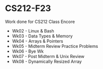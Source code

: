 # CS212-F23
Work done for CS212 Class Encore

  - Wk02 - Linux & Bash
  - Wk03 - Data Types & Memory
  - Wk04 - Arrays & Pointers
  - Wk05 - Midterm Review Practice Problems
  - Wk06 - Bye Wk
  - Wk07 - Post Midterm & Unix Review
  - Wk08 - Dynamically Resized Array
